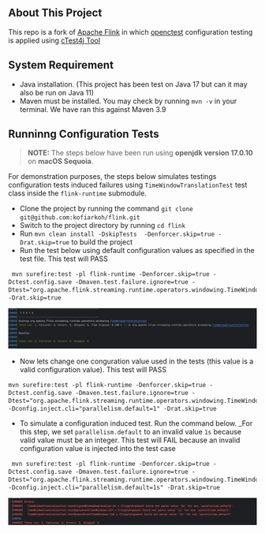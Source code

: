 ## About This Project
This repo is a fork of [Apache Flink](https://github.com/apache/flink) in which  [openctest](https://www.usenix.org/conference/osdi20/presentation/sun) configuration testing is applied using [cTest4j Tool](https://dl.acm.org/doi/10.1145/3663529.3663799)


## System Requirement
- Java installation. (This project has been test on Java 17 but can it may also be run on Java 11)
- Maven must be installed. You may check by running `mvn -v` in your terminal. We have ran this against Maven 3.9

## Runninng  Configuration Tests

> **NOTE:** The steps below have been run using **openjdk version 17.0.10** on **macOS Sequoia**.


For demonstration purposes, the steps below simulates testings configuration tests induced failures 
using `TimeWindowTranslationTest` test class inside the `flink-runtime` submodule.
- Clone the project by running the command `git clone git@github.com:kofiarkoh/flink.git`
- Switch to the project directory by running `cd flink`
- Run `mvn clean install -DskipTests  -Denforcer.skip=true -Drat.skip=true` to build the project
- Run the test below using default configuration values as specified in the test file. This test will PASS
```
 mvn surefire:test -pl flink-runtime -Denforcer.skip=true -Dctest.config.save -Dmaven.test.failure.ignore=true -Dtest="org.apache.flink.streaming.runtime.operators.windowing.TimeWindowTranslationTest" -Drat.skip=true
```
![Failing Tests](./img/pass.png)
- Now lets change one conguration value used in the tests (this value is a valid configuration value). This test will PASS
```
mvn surefire:test -pl flink-runtime -Denforcer.skip=true -Dctest.config.save -Dmaven.test.failure.ignore=true -Dtest="org.apache.flink.streaming.runtime.operators.windowing.TimeWindowTranslationTest" -Dconfig.inject.cli="parallelism.default=1" -Drat.skip=true
```
- To simulate a configuration induced test. Run the command below. _For this step, we set `parallelism.default` to an invalid value `1s` because valid value must be an integer. This test will FAIL because an invalid configuration value is injected into the test case
```
 mvn surefire:test -pl flink-runtime -Denforcer.skip=true -Dctest.config.save -Dmaven.test.failure.ignore=true -Dtest="org.apache.flink.streaming.runtime.operators.windowing.TimeWindowTranslationTest" -Dconfig.inject.cli="parallelism.default=1s" -Drat.skip=true

```
![Failing Tests](./img/fail.png)
